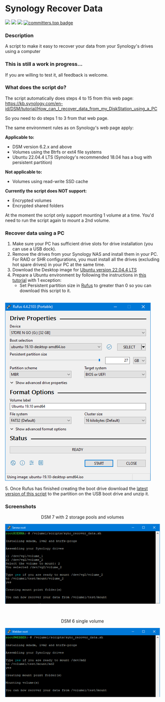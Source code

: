 # Synology Recover Data

<a href="https://github.com/007revad/Synology_Recover_Data/releases"><img src="https://img.shields.io/github/release/007revad/Synology_Recover_Data.svg"></a>
<a href="https://hits.seeyoufarm.com"><img src="https://hits.seeyoufarm.com/api/count/incr/badge.svg?url=https%3A%2F%2Fgithub.com%2F007revad%2FSynology_Recover_Data&count_bg=%2379C83D&title_bg=%23555555&icon=&icon_color=%23E7E7E7&title=views&edge_flat=false"/></a>
[![](https://img.shields.io/static/v1?label=Sponsor&message=%E2%9D%A4&logo=GitHub&color=%23fe8e86)](https://github.com/sponsors/007revad)
[![committers.top badge](https://user-badge.committers.top/australia/007revad.svg)](https://user-badge.committers.top/australia/007revad)

### Description

A script to make it easy to recover your data from your Synology's drives using a computer

### This is still a work in progress...

If you are willing to test it, all feedback is welcome.

### What does the script do?

The script automatically does steps 4 to 15 from this web page: <br>
https://kb.synology.com/en-id/DSM/tutorial/How_can_I_recover_data_from_my_DiskStation_using_a_PC

So you need to do steps 1 to 3 from that web page.

The same environment rules as on Synology's web page apply:

**Applicable to:**
- DSM version 6.2.x and above
- Volumes using the Btrfs or ext4 file systems
- Ubuntu 22.04.4 LTS (Synology's recommended 18.04 has a bug with persistent partition)

**Not applicable to:**
- Volumes using read-write SSD cache

**Currently the script does NOT support:**
- Encrypted volumes
- Encrypted shared folders

At the moment the script only support mounting 1 volume at a time. You'd need to run the script again to mount a 2nd volume.

### Recover data using a PC

1. Make sure your PC has sufficient drive slots for drive installation (you can use a USB dock).
2. Remove the drives from your Synology NAS and install them in your PC. For RAID or SHR configurations, you must install all the drives (excluding hot spare drives) in your PC at the same time.
3. Download the Desktop image for [Ubuntu version 22.04.4 LTS](https://releases.ubuntu.com/jammy/)
4. Prepare a Ubuntu environment by following the instructions in [this tutorial](https://ubuntu.com/tutorials/create-a-usb-stick-on-windows) with 1 exception:
    - Set Persistent partition size in [Rufus](https://rufus.ie/en/) to greater than 0 so you can download this script to it.
  <p align="left"> &nbsp; &nbsp; &nbsp; &nbsp; &nbsp; <img src="/images/rufus.png"></p>
5. Once Rufus has finished creating the boot drive download the <a href="https://github.com/007revad/Synology_Recover_Data/releases">latest version of this script</a> to the partition on the USB boot drive and unzip it.

### Screenshots

<p align="center">DSM 7 with 2 storage pools and volumes</p>
<p align="center"><img src="/images/image-2.png"></p>

<br>

<p align="center">DSM 6 single volume</p>
<p align="center"><img src="/images/image-1.png"></p>

